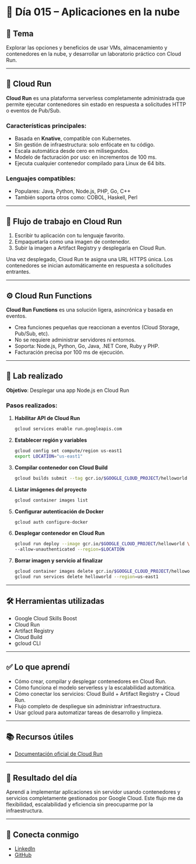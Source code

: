 # 📅 Día 015 – Aplicaciones en la nube

## 📌 Tema

Explorar las opciones y beneficios de usar VMs, almacenamiento y contenedores en la nube, y desarrollar un laboratorio práctico con Cloud Run.

---

## 📘 Cloud Run

**Cloud Run** es una plataforma serverless completamente administrada que permite ejecutar contenedores sin estado en respuesta a solicitudes HTTP o eventos de Pub/Sub.

### Características principales:

- Basada en **Knative**, compatible con Kubernetes.
- Sin gestión de infraestructura: solo enfócate en tu código.
- Escala automática desde cero en milisegundos.
- Modelo de facturación por uso: en incrementos de 100 ms.
- Ejecuta cualquier contenedor compilado para Linux de 64 bits.

### Lenguajes compatibles:

- Populares: Java, Python, Node.js, PHP, Go, C++
- También soporta otros como: COBOL, Haskell, Perl

---

## 🔁 Flujo de trabajo en Cloud Run

1. Escribir tu aplicación con tu lenguaje favorito.
2. Empaquetarla como una imagen de contenedor.
3. Subir la imagen a Artifact Registry y desplegarla en Cloud Run.

Una vez desplegado, Cloud Run te asigna una URL HTTPS única. Los contenedores se inician automáticamente en respuesta a solicitudes entrantes.

---

## ⚙️ Cloud Run Functions

**Cloud Run Functions** es una solución ligera, asincrónica y basada en eventos.

- Crea funciones pequeñas que reaccionan a eventos (Cloud Storage, Pub/Sub, etc).
- No se requiere administrar servidores ni entornos.
- Soporta: Node.js, Python, Go, Java, .NET Core, Ruby y PHP.
- Facturación precisa por 100 ms de ejecución.

---

## 🔬 Lab realizado

**Objetivo**: Desplegar una app Node.js en Cloud Run

### Pasos realizados:

1. **Habilitar API de Cloud Run**
   ```bash
   gcloud services enable run.googleapis.com
   ```
2. **Establecer región y variables**
   ```bash
   gcloud config set compute/region us-east1
   export LOCATION="us-east1"
   ```
3. **Compilar contenedor con Cloud Build**
   ```bash
   gcloud builds submit --tag gcr.io/$GOOGLE_CLOUD_PROJECT/helloworld
   ```
4. **Listar imágenes del proyecto**
   ```bash
   gcloud container images list
   ```
5. **Configurar autenticación de Docker**
   ```bash
   gcloud auth configure-docker
   ```
6. **Desplegar contenedor en Cloud Run**

   ```bash
   gcloud run deploy --image gcr.io/$GOOGLE_CLOUD_PROJECT/helloworld \
   --allow-unauthenticated --region=$LOCATION
   ```

7. **Borrar imagen y servicio al finalizar**
   ```bash
   gcloud container images delete gcr.io/$GOOGLE_CLOUD_PROJECT/helloworld
   gcloud run services delete helloworld --region=us-east1
   ```

---

## 🛠️ Herramientas utilizadas

- Google Cloud Skills Boost
- Cloud Run
- Artifact Registry
- Cloud Build
- gcloud CLI

---

## ✅ Lo que aprendí

- Cómo crear, compilar y desplegar contenedores en Cloud Run.
- Cómo funciona el modelo serverless y la escalabilidad automática.
- Cómo conectar los servicios: Cloud Build + Artifact Registry + Cloud Run.
- Flujo completo de despliegue sin administrar infraestructura.
- Usar gcloud para automatizar tareas de desarrollo y limpieza.

---

## 📚 Recursos útiles

- [Documentación oficial de Cloud Run](https://cloud.google.com/run/docs)

---

## 🎯 Resultado del día

Aprendí a implementar aplicaciones sin servidor usando contenedores y servicios completamente gestionados por Google Cloud.
Este flujo me da flexibilidad, escalabilidad y eficiencia sin preocuparme por la infraestructura.

---

## 🤝 Conecta conmigo

- [LinkedIn](https://www.linkedin.com/in/luis-felipe-carrasco/)
- [GitHub](https://github.com/pipeddev/)

